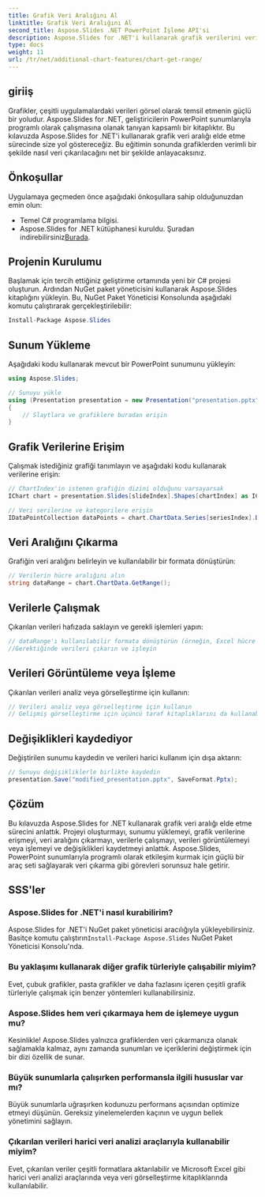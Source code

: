 ```yaml
---
title: Grafik Veri Aralığını Al
linktitle: Grafik Veri Aralığını Al
second_title: Aspose.Slides .NET PowerPoint İşleme API'si
description: Aspose.Slides for .NET'i kullanarak grafik verilerini verimli bir şekilde nasıl çıkaracağınızı öğrenin. Kod örnekleri ve SSS içeren adım adım kılavuz.
type: docs
weight: 11
url: /tr/net/additional-chart-features/chart-get-range/
---
```


## giriiş
Grafikler, çeşitli uygulamalardaki verileri görsel olarak temsil etmenin güçlü bir yoludur. Aspose.Slides for .NET, geliştiricilerin PowerPoint sunumlarıyla programlı olarak çalışmasına olanak tanıyan kapsamlı bir kitaplıktır. Bu kılavuzda Aspose.Slides for .NET'i kullanarak grafik veri aralığı elde etme sürecinde size yol göstereceğiz. Bu eğitimin sonunda grafiklerden verimli bir şekilde nasıl veri çıkarılacağını net bir şekilde anlayacaksınız.

## Önkoşullar
Uygulamaya geçmeden önce aşağıdaki önkoşullara sahip olduğunuzdan emin olun:

- Temel C# programlama bilgisi.
- Aspose.Slides for .NET kütüphanesi kuruldu. Şuradan indirebilirsiniz[Burada](https://releases.aspose.com/slides/net).

## Projenin Kurulumu
Başlamak için tercih ettiğiniz geliştirme ortamında yeni bir C# projesi oluşturun. Ardından NuGet paket yöneticisini kullanarak Aspose.Slides kitaplığını yükleyin. Bu, NuGet Paket Yöneticisi Konsolunda aşağıdaki komutu çalıştırarak gerçekleştirilebilir:

```csharp
Install-Package Aspose.Slides
```

## Sunum Yükleme
Aşağıdaki kodu kullanarak mevcut bir PowerPoint sunumunu yükleyin:

```csharp
using Aspose.Slides;

// Sunuyu yükle
using (Presentation presentation = new Presentation("presentation.pptx"))
{
    // Slaytlara ve grafiklere buradan erişin
}
```

## Grafik Verilerine Erişim
Çalışmak istediğiniz grafiği tanımlayın ve aşağıdaki kodu kullanarak verilerine erişin:

```csharp
// ChartIndex'in istenen grafiğin dizini olduğunu varsayarsak
IChart chart = presentation.Slides[slideIndex].Shapes[chartIndex] as IChart;

// Veri serilerine ve kategorilere erişin
IDataPointCollection dataPoints = chart.ChartData.Series[seriesIndex].DataPoints;
```

## Veri Aralığını Çıkarma
Grafiğin veri aralığını belirleyin ve kullanılabilir bir formata dönüştürün:

```csharp
// Verilerin hücre aralığını alın
string dataRange = chart.ChartData.GetRange();
```

## Verilerle Çalışmak
Çıkarılan verileri hafızada saklayın ve gerekli işlemleri yapın:

```csharp
// dataRange'ı kullanılabilir formata dönüştürün (örneğin, Excel hücre aralığı)
//Gerektiğinde verileri çıkarın ve işleyin
```

## Verileri Görüntüleme veya İşleme
Çıkarılan verileri analiz veya görselleştirme için kullanın:

```csharp
// Verileri analiz veya görselleştirme için kullanın
// Gelişmiş görselleştirme için üçüncü taraf kitaplıklarını da kullanabilirsiniz.
```

## Değişiklikleri kaydediyor
Değiştirilen sunumu kaydedin ve verileri harici kullanım için dışa aktarın:

```csharp
// Sunuyu değişikliklerle birlikte kaydedin
presentation.Save("modified_presentation.pptx", SaveFormat.Pptx);
```

## Çözüm
Bu kılavuzda Aspose.Slides for .NET kullanarak grafik veri aralığı elde etme sürecini anlattık. Projeyi oluşturmayı, sunumu yüklemeyi, grafik verilerine erişmeyi, veri aralığını çıkarmayı, verilerle çalışmayı, verileri görüntülemeyi veya işlemeyi ve değişiklikleri kaydetmeyi anlattık. Aspose.Slides, PowerPoint sunumlarıyla programlı olarak etkileşim kurmak için güçlü bir araç seti sağlayarak veri çıkarma gibi görevleri sorunsuz hale getirir.

## SSS'ler

### Aspose.Slides for .NET'i nasıl kurabilirim?

 Aspose.Slides for .NET'i NuGet paket yöneticisi aracılığıyla yükleyebilirsiniz. Basitçe komutu çalıştırın`Install-Package Aspose.Slides` NuGet Paket Yöneticisi Konsolu'nda.

### Bu yaklaşımı kullanarak diğer grafik türleriyle çalışabilir miyim?

Evet, çubuk grafikler, pasta grafikler ve daha fazlasını içeren çeşitli grafik türleriyle çalışmak için benzer yöntemleri kullanabilirsiniz.

### Aspose.Slides hem veri çıkarmaya hem de işlemeye uygun mu?

Kesinlikle! Aspose.Slides yalnızca grafiklerden veri çıkarmanıza olanak sağlamakla kalmaz, aynı zamanda sunumları ve içeriklerini değiştirmek için bir dizi özellik de sunar.

### Büyük sunumlarla çalışırken performansla ilgili hususlar var mı?

Büyük sunumlarla uğraşırken kodunuzu performans açısından optimize etmeyi düşünün. Gereksiz yinelemelerden kaçının ve uygun bellek yönetimini sağlayın.

### Çıkarılan verileri harici veri analizi araçlarıyla kullanabilir miyim?

Evet, çıkarılan veriler çeşitli formatlara aktarılabilir ve Microsoft Excel gibi harici veri analizi araçlarında veya veri görselleştirme kitaplıklarında kullanılabilir.